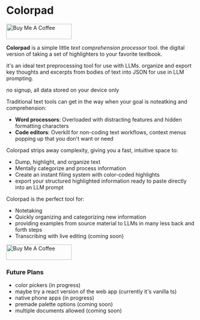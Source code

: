 # Colorpad
<a href="https://www.buymeacoffee.com/shawnfromportland" target="_blank"><img src="https://cdn.buymeacoffee.com/buttons/default-orange.png" alt="Buy Me A Coffee" height="41" width="174"></a>

**Colorpad** is a simple little <i>text comprehension processor</i> tool. 
the digital version of taking a set of highlighters to your favorite textbook.   

it's an ideal text preprocessing tool for use with LLMs. organize and export key thoughts and excerpts from bodies of text into JSON for use in LLM prompting.

no signup, all data stored on your device only

Traditional text tools can get in the way when your goal is noteatking and comprehension:
- **Word processors**: Overloaded with distracting features and hidden formatting characters
- **Code editors**: Overkill for non-coding text workflows, context menus popping up that you don't want or need

Colorpad strips away complexity, giving you a fast, intuitive space to:
- Dump, highlight, and organize text
- Mentally categorize and process information
- Create an instant filing system with color-coded highlights
- export your structured highlighted information ready to paste directly into an LLM prompt

Colorpad is the perfect tool for:
- Notetaking
- Quickly organizing and categorizing new information
- providing examples from source material to LLMs in many less back and forth steps
- Transcribing with live editing (coming soon)

<a href="https://www.buymeacoffee.com/shawnfromportland" target="_blank"><img src="https://cdn.buymeacoffee.com/buttons/default-orange.png" alt="Buy Me A Coffee" height="41" width="174"></a>

### Future Plans
- color pickers (in progress)
- maybe try a react version of the web app (currently it's vanilla ts)
- native phone apps (in progress)
- premade palette options (coming soon)
- multiple documents allowed (coming soon)
